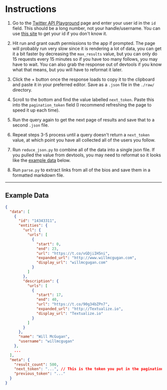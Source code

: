 # Instructions

1. Go to the [Twitter API Playground](https://oauth-playground.glitch.me/?id=usersIdFollowing&params=%28%27id%21%27%27%7Euser.fields%21%27entities%27%7Emax_results%21%27500%27%7Epagination_token%21%27%27%29_) page and enter your user id in the `id` field. This should be a long number, not your handle/username. You can use [this site](https://www.codeofaninja.com/tools/find-twitter-id/) to get your id if you don't know it.
   
2. Hit run and grant oauth permissions to the app if prompted. The page will probably run very slow since it is rendering a lot of data, you can get it a bit faster by decreasing the `max_results` value, but you can only do 15 requests every 15 minutes so if you have too many follows, you may have to wait. You can also grab the response out of devtools if you know what that means, but you will have to reformat it later.

3. Click the + button once the response loads to copy it to the clipboard and paste it in your preferred editor. Save as a `.json` file in the `./raw/` directory. 

4. Scroll to the bottom and find the value labelled `next_token`. Paste this into the `pagination_token` field (I recommend refreshing the page to speed it up each time). 

5. Run the query again to get the next page of results and save that to a second `.json` file. 

6. Repeat steps 3-5 process until a query doesn't return a `next_token` value, at which point you have all collected all of the users you follow.

7. Run `reduce_json.py` to combine all of the data into a single json file. If you pulled the value from devtools, you may need to reformat so it looks like the [example data](#example-data) below.
   
8. Run `parse.py` to extract links from all of the bios and save them in a formatted markdown file.

---

## Example Data

```json
{
  "data": [
    {
      "id": "14343311",
      "entities": {
        "url": {
          "urls": [
            {
              "start": 0,
              "end": 23,
              "url": "https://t.co/vGDjiIH5ni",
              "expanded_url": "http://www.willmcgugan.com",
              "display_url": "willmcgugan.com"
            }
          ]
        },
        "description": {
          "urls": [
            {
              "start": 17,
              "end": 40,
              "url": "https://t.co/90g34bZPn7",
              "expanded_url": "http://Textualize.io",
              "display_url": "Textualize.io"
            }
          ]
        }
      },
      "name": "Will McGugan",
      "username": "willmcgugan"
    },
    ...
  ],
  "meta": {
    "result_count": 500,
    "next_token": "...", // This is the token you put in the pagination_token field
    "previous_token": "..."
  }
}
```